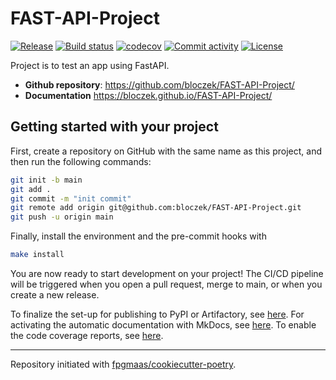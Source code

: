 # FAST-API-Project

[![Release](https://img.shields.io/github/v/release/bloczek/FAST-API-Project)](https://img.shields.io/github/v/release/bloczek/FAST-API-Project)
[![Build status](https://img.shields.io/github/actions/workflow/status/bloczek/FAST-API-Project/main.yml?branch=main)](https://github.com/bloczek/FAST-API-Project/actions/workflows/main.yml?query=branch%3Amain)
[![codecov](https://codecov.io/gh/bloczek/FAST-API-Project/branch/main/graph/badge.svg)](https://codecov.io/gh/bloczek/FAST-API-Project)
[![Commit activity](https://img.shields.io/github/commit-activity/m/bloczek/FAST-API-Project)](https://img.shields.io/github/commit-activity/m/bloczek/FAST-API-Project)
[![License](https://img.shields.io/github/license/bloczek/FAST-API-Project)](https://img.shields.io/github/license/bloczek/FAST-API-Project)

Project is to test an app using FastAPI.

- **Github repository**: <https://github.com/bloczek/FAST-API-Project/>
- **Documentation** <https://bloczek.github.io/FAST-API-Project/>

## Getting started with your project

First, create a repository on GitHub with the same name as this project, and then run the following commands:

```bash
git init -b main
git add .
git commit -m "init commit"
git remote add origin git@github.com:bloczek/FAST-API-Project.git
git push -u origin main
```

Finally, install the environment and the pre-commit hooks with

```bash
make install
```

You are now ready to start development on your project!
The CI/CD pipeline will be triggered when you open a pull request, merge to main, or when you create a new release.

To finalize the set-up for publishing to PyPI or Artifactory, see [here](https://fpgmaas.github.io/cookiecutter-poetry/features/publishing/#set-up-for-pypi).
For activating the automatic documentation with MkDocs, see [here](https://fpgmaas.github.io/cookiecutter-poetry/features/mkdocs/#enabling-the-documentation-on-github).
To enable the code coverage reports, see [here](https://fpgmaas.github.io/cookiecutter-poetry/features/codecov/).

---

Repository initiated with [fpgmaas/cookiecutter-poetry](https://github.com/fpgmaas/cookiecutter-poetry).
